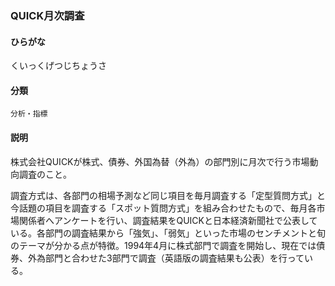 <div style="display:none;">

## [あ行](securities-terms?id=あ行)
## [か行](securities-terms?id=か行)
## [さ行](securities-terms?id=さ行)
## [た行](securities-terms?id=た行)
## [な行](securities-terms?id=な行)
## [は行](securities-terms?id=は行)
## [ま行](securities-terms?id=ま行)
## [や行](securities-terms?id=や行)
## [ら行](securities-terms?id=ら行)
## [わ行](securities-terms?id=わ行)
## [英数字・記号](securities-terms?id=英数字・記号)

</div>

### QUICK月次調査

#### ひらがな

くいっくげつじちょうさ

#### 分類

`分析・指標`

#### 説明

株式会社QUICKが株式、債券、外国為替（外為）の部門別に月次で行う市場動向調査のこと。
 
調査方式は、各部門の相場予測など同じ項目を毎月調査する「定型質問方式」と今話題の項目を調査する「スポット質問方式」を組み合わせたもので、毎月各市場関係者へアンケートを行い、調査結果をQUICKと日本経済新聞社で公表している。各部門の調査結果から「強気」、「弱気」といった市場のセンチメントと旬のテーマが分かる点が特徴。1994年4月に株式部門で調査を開始し、現在では債券、外為部門と合わせた3部門で調査（英語版の調査結果も公表）を行っている。

